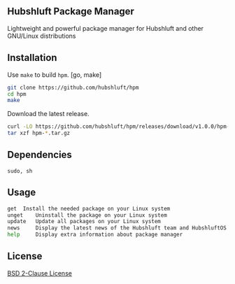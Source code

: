 ## Hubshluft Package Manager

Lightweight and powerful package manager for Hubshluft and other GNU/Linux distributions

## Installation

Use `make` to build `hpm`. [go, make]

```bash
git clone https://github.com/hubshluft/hpm
cd hpm
make
```

Download the latest release.

```bash
curl -LO https://github.com/hubshluft/hpm/releases/download/v1.0.0/hpm-1.0.0.tar.gz
tar xzf hpm-*.tar.gz
```

## Dependencies

`sudo, sh`

## Usage

```bash
get	 Install the needed package on your Linux system
unget	 Uninstall the package on your Linux system
update	 Update all packages on your Linux system
news	 Display the latest news of the Hubshluft team and HubshluftOS
help	 Display extra information about package manager
```

## License

[BSD 2-Clause License](https://opensource.org/license/bsd-2-clause)
